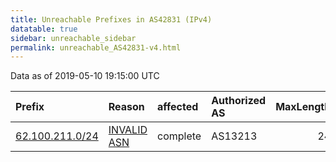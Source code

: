 ```yaml
---
title: Unreachable Prefixes in AS42831 (IPv4)
datatable: true
sidebar: unreachable_sidebar
permalink: unreachable_AS42831-v4.html
---
```


Data as of 2019-05-10 19:15:00 UTC


<div class="datatable-begin"></div>

| Prefix                                                   | Reason                                                                                                 | affected   | Authorized AS   |   MaxLength | Anchor                                         |   unreachable /24s |
|:---------------------------------------------------------|:-------------------------------------------------------------------------------------------------------|:-----------|:----------------|------------:|:-----------------------------------------------|-------------------:|
| [62.100.211.0/24](https://stat.ripe.net/62.100.211.0/24) | [INVALID ASN](https://rpki-validator.ripe.net/announcement-preview?asn=AS42831&prefix=62.100.211.0/24) | complete   | AS13213         |          24 | [RIPE](unreachable_RIPE_NCC_RPKI_Root-v4.html) |                  1 |

<div class="datatable-end"></div>
